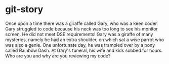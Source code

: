 # git-story
Once upon a time there was a giraffe called Gary, who was a keen coder.
Gary struggled to code because his neck was too long to see his monitor screen. He did not meet DSE requirements!
Gary was a giraffe of many mysteries, namely he had an extra shoulder, on which sat a wise parrot who was also a genie.
One unfortunate day, he was trampled over by a pony called Rainbow Dash.
At Gary's funeral, his wife and kids sobbed for hours.
Who are you and why are you reviewing my code?

